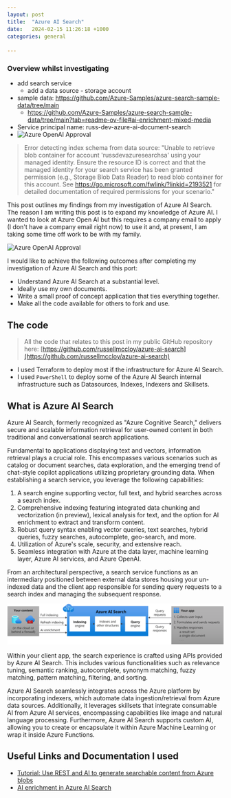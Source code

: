 ```yaml
---
layout: post
title:  "Azure AI Search"
date:   2024-02-15 11:26:18 +1000
categories: general

---
```


### Overview whilst investigating

- add search service
  - add a data source - storage account
- sample data: https://github.com/Azure-Samples/azure-search-sample-data/tree/main
  - https://github.com/Azure-Samples/azure-search-sample-data/tree/main?tab=readme-ov-file#ai-enrichment-mixed-media 
- Service principal name: russ-dev-azure-ai-document-search
- ![Azure OpenAI Approval](/assets/az-doc-intel-ai-enrichment.png)

  
> Error detecting index schema from data source: "Unable to retrieve blob container for account 'russdevazuresearchsa' using your managed identity. Ensure the resource ID is correct and that the managed identity for your search service has been granted permission (e.g., Storage Blob Data Reader) to read blob container for this account. See https://go.microsoft.com/fwlink/?linkid=2193521 for detailed documentation of required permissions for your scenario."

This post outlines my findings from my investigation of Azure AI Search. The reason I am writing this post is to expand my knowledge of Azure AI. I wanted to look at Azure Open AI but this requires a company email to apply (I don't have a company email right now) to use it and, at present, I am taking some time off work to be with my family.

![Azure OpenAI Approval](/assets/az-doc-intel-approval-required.png)

I would like to achieve the following outcomes after completing my investigation of Azure AI Search and this port:

- Understand Azure AI Search at a substantial level.
- Ideally use my own documents.
- Write a small proof of concept application that ties everything together.
- Make all the code available for others to fork and use.

## The code

> All the code that relates to this post in my public GitHub repository here: [https://github.com/russellmccloy/azure-ai-search](https://github.com/russellmccloy/azure-ai-search)

- I used Terraform to deploy most if the infrastructure for Azure AI Search. 
- I used `PowerShell` to deploy some of the Azure AI Search internal infrastructure such as Datasources, Indexes, Indexers and Skillsets.

## What is Azure AI Search

Azure AI Search, formerly recognized as "Azure Cognitive Search," delivers secure and scalable information retrieval for user-owned content in both traditional and conversational search applications.

Fundamental to applications displaying text and vectors, information retrieval plays a crucial role. This encompasses various scenarios such as catalog or document searches, data exploration, and the emerging trend of chat-style copilot applications utilizing proprietary grounding data. When establishing a search service, you leverage the following capabilities:

1. A search engine supporting vector, full text, and hybrid searches across a search index.
2. Comprehensive indexing featuring integrated data chunking and vectorization (in preview), lexical analysis for text, and the option for AI enrichment to extract and transform content.
3. Robust query syntax enabling vector queries, text searches, hybrid queries, fuzzy searches, autocomplete, geo-search, and more.
4. Utilization of Azure's scale, security, and extensive reach.
5. Seamless integration with Azure at the data layer, machine learning layer, Azure AI services, and Azure OpenAI.

From an architectural perspective, a search service functions as an intermediary positioned between external data stores housing your un-indexed data and the client app responsible for sending query requests to a search index and managing the subsequent response.

![Azure AI Search architecture](/assets/azure-ai-search-architecture.svg)

Within your client app, the search experience is crafted using APIs provided by Azure AI Search. This includes various functionalities such as relevance tuning, semantic ranking, autocomplete, synonym matching, fuzzy matching, pattern matching, filtering, and sorting.

Azure AI Search seamlessly integrates across the Azure platform by incorporating indexers, which automate data ingestion/retrieval from Azure data sources. Additionally, it leverages skillsets that integrate consumable AI from Azure AI services, encompassing capabilities like image and natural language processing. Furthermore, Azure AI Search supports custom AI, allowing you to create or encapsulate it within Azure Machine Learning or wrap it inside Azure Functions.

## Useful Links and Documentation I used

- [Tutorial: Use REST and AI to generate searchable content from Azure blobs](https://learn.microsoft.com/en-au/azure/search/cognitive-search-tutorial-blob?source=docs)
- [AI enrichment in Azure AI Search](https://learn.microsoft.com/en-au/azure/search/cognitive-search-concept-intro)